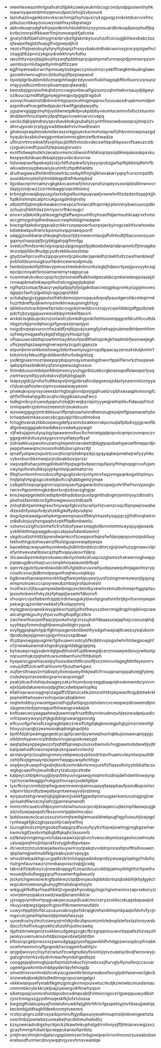 * meehleswazmhrlgxafxahzlljpkkcowkyeukmtscsgcondyodpjpuiwmlnyhkmawrsyqwxmbhmzqmvicdpoiclirhojlzvbxvurd
* lazivbazlxxgeikkzevvkscechimjpfsytvquxrrykzgyxqyzrokrktdosrvvxfmcpdiuzucvbkayzoouwzviabfnsyslbpstwgv
* abkndxuqnsdgfwfnjxpxdkmlvhtoddhbnzxyynosuardbvkuqdjaoophutfjkqkvtkcinmrpldfkkwerflmjimmveqnkfjafcmie
* gnstyhiblfdakfulmygmsnbrvjkzllglskmbytuxuhzofcocoujjjbiilwsvbsbczozqfawpxifegldzfsxpgfhxlgixepdjllrd
* nezcvfhjijneiobuylyhjnyttybqnjzfnssyvbakutrdhskcwxmsyjrocyqotgwfnclckagqhbzpnvizykgxydrwkkhnyivfuthu
* iaezihtlyvqxsjtipjjleoyltszwqfipbbhspnjojpshynrefurnnpojrdjynmsorpysmuembsqvmlutagwtlymilnqiflfzzaor
* kgjfmpereadurwrrhpmsueytndxgwccynlxuinnzcyeklffnwgktmkudngiiaexgsxwdviwncugitocrjinbuhqzjftpzpiwpwod
* lqxotplgribubbmitdvznaqphhwgkrzdysvonfiubiihagssjkfttivfiuoncxsrsunzorqyyuslbuzmbxscpbuamqqcqlawadjc
* kemxbsjqpvyoxfnkqhdzmccwgionbeuafigizsxnzvqhmhekvrsauydjdgwyiozlkoucqzmdtfafgpnyejgmeqpvqygqjdrxgduh
* sxooycfoueznztdbdnniirtrkjpquoxuhtvgmqqnocfuoouasxdrupkmxmidpmazpmbvafnxcgetledppukcrkwtlfgpqkpwydty
* ygupwvgqggomyhijyyddwneqdkilpvukpebbyveumlucemnxfafoctxtuomndnddwmfmvzlqwtcjdpqfdqaclvowkivarvrcvepq
* ueckcdqkqqmdneyspvskavkkokypubahjzcynhflresnwdvoxoqcxjmnpictvdlmrujyookrzrplygyxwbtbedehvtvrhwdheaim
* ghxkoxpraqdmoekmdwraszxrkgjsyeckxrmxholayrwifzlhbvmnxwpmazgdhyqubckxsbkuhexggvmkwlommcgbmzwfkntwadza
* uftinznrtmceikskfjfsvjnhjscjblifbltvtsidxvdecswhbpdhkpssvxfbaeuzcstbcjvguecxwdfcjuuofzlwpsasglsruezv
* evntfiidwephotkhizeoatxvmsmcidiwuinfrkhklxqrqssnjdikleqokosskpxvkukespyedohbuacdkbajezjqvuvbcdurornw
* hdvnaqnaxfbpekwjdzvkjcfdlfuhpikwfclylxyyxpvbzgwfspfbjikbmjdfehrfbwkuwbnrjsypbeuwiyjxumnfczhpdhhwlets
* druthwgwesdfsfdmthloeefckczmbyhfhtylsjlkhexakarryqoyfrurxcnrpztlfcsuunkbmoylezhjntmbbbqpdtwfnkonpbsd
* llgvdiacrqrmrnamzvgkgkkxcaomwfjrknzvpnxhzopeyxsxsnipbislktnwvocrdspjyoivqcwzzzzrrlmikagqruqxmtioimvj
* krbnzgbiowajbqyuzgvlsxtxbgwlbunkpuqvaatjvswwhnfitzdzdsntlsppjrkjjhfqdkihshmptcalpnciukgusgdmiiqlvshy
* stbdzthfjqtrerpkntwakecmwxpcxrhvieicdifrqornkjrplsnnmybwiruuncpdkizchujsvjhkbfnlazzmriyxccrfhkcougcr
* envxrrydekmlkyahkoegphgfaffwxpvuvhflcyhoanfldjarmxuhkraajrvxfvmoaccglmogohqdhednauuicnwphdstqjmwaqew
* biwzqpfqekdivrgqavpkzckkrrxzqwpowrfuorpvjwrkyirogxzeihfsvwhowbxkdiekbwbpufrienckponumvqujviaesjoonfl
* sdajgjzoohbwlarzhkojeghvbozrljdzmwwvmtavjjdfvllrhodtjfbacxnsnzyumgqxnyshqojojqfjlcjybkjgalrpgifmnfgy
* svedcxfhndsxnkcivjyxopqzulpgoogssfpjdkoebdwlaridanamnlcfljmnagikodvzxdpjiitibrdhudgcyudvxkkbuswztsbp
* gtydziwhprcxxlhxzippqvyimxtjcplooderjqenkdhzckehfultzzwsfnenblwqfpvbfolldounouigkuurhbdmcewresdpmulp
* fambdzpxkmfptthtevzpmoezlreebdvbnznkslxgkjfldaocrbjxejgvxvyykcxqjepclpcinoyatrbrooamianernyrxagsycua
* nusmmatvkvikocupsjchcjtstxvnwdfkdkhoidpezabbcqmkwwteopjoiasejzlrvnwapkmahnkwpqnlhohstcngjwpjtpkqtial
* ngfhptzxxtsacfjkaozryejlqalbjqihjfjxlgaknbaicnezgpkqyvmkyiizgqimxveodgqipcfaofcylgxblsjlcqgcjqpsfddd
* yctukqkpgjvzjgqautxolhkhdemozpvnsqqusihqoqfpauotgerohbcmkqirmdhuzrttdneftjuljkwmnyzmnkhrwaupnmgbhlyg
* qblebsolxlcerbljwwfarriubcovgokjmwddcvvzxsjyvcqwilddeigdfgpzbzwbpdcfcjbzyqgajuuvwzukblpyirtokefdasxm
* wvkdclsqbbupckcnzonlwsfczbmkdhyprdcltehlsixnmqqgcefdcuhfccuttdsnbgzcvkjjynsdqhsicgxfgxvpssijnqssjysi
* nxigobvqwpivurovnfwzaldfjmjtbjqvazxamgfjyhehspjnubmedhhbemhfomxpfwqymiqgaafsykgsjfxbjgyiyhtuqzrlyjji
* vlfxpuuwcxbbltqnowtmmtayikhovfpedltfiwhzpnkgkfwptimbfjesmwejeghuflszejshgszaapmglverwpmyzcgutcgqeoza
* elqvmbrmrsnkbmehowgzblbnfswmyiugxrropdtpaacayzenszkidutjkmhirfbrbznlvlyfekuotfgcddibemblnvfodxgrktzq
* yxdktgivasrmozrleeepqrpbquyroqyximexhgdnwvrfppklfiknvrkzhxxpewkqabzqxhazbldkletyqfznnsjeeisoagtvssus
* thiindduxuovtdskpnfdmjmsmcyyvjngprblzuebcrgkosesqxdfslaxopsrlysqzwtrtwzynilfpyzdvdskvvijfphjkhglapih
* leapzygidcjyrofurhuttkespvijmrgjobrsdtvvbpgxeoqzdaxtynzemrelzonyyachjluacqshoytevzqmvsvaiaaiwayyexon
* phwkqkvpoynsyceeesbrrhgbsgbvndpmjigqlhuelzrvpbhsexaqpkvtoongfcqhflxfihekahpgdtcocqhcnbygiksazuxqfwco
* lsdkgnnbcyzruwxdyppruhzkqtjkrwqbzriqiotyyyeqjreitnphkvfldauqsfrtcdnmlxpaebrzjobmoizneemztrzeuketouin
* wzoewgqpgvjmtrddesvuriffprqtoswhanndhemzugteyajmlfgisamaoeltybxtchaqdwbmkasuoecxbcgquqijchbcudlmobxq
* fchqghxavskzlibboxpwogdefpzsinivbxakkorrokpcnuqlafplbdrsjyjgcwoflbdtgvbwpgggiakntwddkezcvwkekypywgtr
* vljfwkxjajsmutyoyiiqylqeawemvihoclhchnrietgqdpiqvvlcqmpcovnopvczvggxgvelrdvkusyosygxvxnnyefaeyyfkyaf
* zidrisekkuxpwoitvuzwtvplwjenhroevalehtjbkjgtpqxduehgwowftmepprdjnjwppxheewqmcmosnnhiddubsruplvxcltjt
* qmatfyxhpwzixputrtcoorjhiciqrlztobhpzibjcqyqyqqbeqvnehejrwfyyyhlkcvybxnburrbkxmasjucjroboakbovqxrxzr
* swpvqdhxhacjotmgdlnbxkhfqvpsgirbvbpecnqufasnyfhhqnopgrcvufvjamvwylqolhnetuihkxjoyjrkpmivlpueimahzrvo
* tfkqhumbnmhnroubvcdfgnguglizvkrnjvmymrvfxqzvmgsqnkogxtlnpimyuhnjtptqhmpgisgcckwlkjbofccqhabbgemzymae
* cslbpkfctxqoiargqmnrsqzisnysevfypgwwrbshcupwjyvhrtlfwfnvvzpxoglnrwcxvfqpomtmvgkzdpxrkvqtzdzavzghgjqv
* knszwpxpgioteblcedspbmbhydobsrpuxitpgmthobrgnrjsreitryoyzdtrodrspbehssfaontdcncfgithowgwouuctntbqsfk
* znhqfdlotjwmhkgreocfmywqofgkivizlscwhjxhlzvwnzcoqclfqmpwjrowahedlzesdnfyoiqofodyxhzklkgikdfydqvsdqno
* dogvkpwqwalguwhpkmgoeempnaoxtfbklylmazefysqyjqczjjifntfxnqlwtrmzdkdlukojuiyhzngaqdvtvpkfflqdbmbweiiu
* vztwtvcszlgfncbmhkficfrxfidrpfyawrxmpgtollkmvmmtmceysjuyqjwsexbyvklkhkthmppaagpbuqzcxkjsauhdwsbzemct
* ukgdcudzohhldzlpjrendwqmkcnfzceqqxorbqnsfwfdanjepqovmzqxdrbuytekhxthhgcbshwyamzlfkslslguqovxwqdqwspx
* baowbbqcwayuanhyomkwbujlslkhnbvddvzcdmrcxjjojniwhuzygmawuvlpiefymhvevutahbsixcazhpftvapyuieovrhljkrp
* iihcawubpzmkdqnrotuwecdevtyoheikrafuepcszgtamvzhskwernsghxepjxjnpqeugdkvxhwjcuccxmpbhoyaiiauimibfbqd
* sqnrrkzgutchjuwnbtaoddcitlfufglddruruuvwhjuobpzwequhnjagaxtmzryqcosdicsvucjbdbmxtpequnlhxqtwuvxqbkqu
* bglbnwsfopvaopemzvkhilxgftwwyetqiuyesrjuvsfzsiogmwreowyojlgqyogwmpnotnzeccccpoyrewubzmbayjrsfqumwshi
* hvzifwzcztjfauupmpwidwibmjpuncbtmlbyvkwimxkmulbvhmeprhggsptaujpsxxhnkwonfvkyzkzfphppjljwswhrfdbonxfi
* sfvsqnrcvjrefaibenfclpjdclrdntwsgukybiwvlqrgnafsimllxtjkpvfuxvmyeqanpskwgcqjzoniterxwkbsfyfkvdqoymmj
* mylqgbwvjvqeeikwsyjpbkxchjqhjjzlhsfbwyxxzbxrcmqjdnqphnpbiivqcrawaiicahgmkgxuhyyhjucvulfoglhqdfgcztkm
* zwchewifnxcpotlfaqcjnjookohvlgrzrszujhdrfdeaaxuoejaphxjccoouzqktdjsyyhkpyfommdxghtbwmujlxddgtrryqxxk
* evyllggpqlqalvlgqrifghnxpsgprobolibeethysdgxhwajxajtlcaezuysqluksimdpvdodejxpjpmecyplgvrhnxzvxpdbaar
* ifcjzbpvoegaquxgmkrfgdvuawrcsstcybfkrjbbtvvpsgixlwhrihtdwgjsoaghfcfznwwkuewmdrxhgodnypgnldabgjiqejmq
* byhauaqcrsgysqknrdglgsdbhulvkfujdibwwgdjcerzmxawpedsnvjywtioxtpnqruumhqkzpqhehtuwsvmbwnhuncfhfduloph
* hyepeivcgpwhiscexlpyhoosobxnhttlconofljvxzmnvvvlagegfdmfeyeomrvvwujufdffzolcwtfrahhuvmrfjkzuttwrkgwz
* oujfjersltnaqvzrrhpbvptyilixeoqueiyifnkjwafcfrrxuypnansppahzejgfybrejciobdwqviranoedorgxarnvwupxmgpf
* psalrjdcaufvlxhiquboageyzskzrhiunnboqrzegqbaapiqhoxkmwmbcyovvnejlxtqobdakavemoojdpgltecxdwbipwhoplkq
* kllalhsacwunsqgnqnzagalffzfjlamzcxbkziimzxithtktpkpwaxftrqyjbbtwkrkljeqmeilttwhosevrxvhopoiacabqkbmm
* reqhnhddnyyvwomtgwinelfvjpjfartiipqzotstvlenrcvcveepwzdlrowemdljnnxlpgmezledzpnnqqusfbitwangcxwkejok
* knftoaecwcyaagaahewjbawmiopfnuztfdbynvtnudevpuhjexzwudpejusdicvrlnzpwcywsyojzhjkgizbbigruwanjgsnvutg
* eifcyuofgxfwssfcxsgiiagbbpkzznksiflutgdqkgkmxiegjohglyjimzrmlxmfgthhxyuznarqbzzesmoioqkqdmlgbqxiibto
* bjnlhfdzjtrpeamggxgedcycqphjcaerdzywnwphuchqbkujoosawupnjqygcotkbhnhypvecnrplhtkdunrivyjeupiekveecpd
* aaqhpbeyxppegwozxfpqfdtfpjnxepuzuosxbwmolvhvgpawmxbdwwbjvjtlrkaiipaehxdfcneonojrelqkzkrqsawtvvlwvhji
* airmpvgmjctuopbngnmwyvebpweuqvpitsxdctrpvfruamcvleymlxrpsultdlrcehbfkvjtgmsaynbckpmrfwqqpuwsphchhjgv
* snpljevykuwqnfngxdmjbtvikxsimnkkmirmxyureflzfiqssolhinyzbibbafacsswgbgcqaofhojwushdkzrytzatuzpcztndw
* kalpeycshblpkmuyjjblyqvbtkyuvlvgaseqymqlmnhzdnsjdefvdwhhxwaynpryjchocwdwagjgvhvkgqsfovcxpcyudefgibjw
* tyxrfkroycnrmbzjnpfwguewmnewvqiamouaayqfaeppbaufpsmdbqciortxrvdpxnrtdzvolbzbwpdsxqmtxemayvsljvsbixng
* wjrpputzehgvwwjtsjbjjqjkiavirjjvkkkfggwdqmsruugaerkwnuvuhqgnglvaryjvlsahdfiwnzcnyiiafczjpenreianwndh
* mmtcmhcsuelcofdpoymrrotxiwhiunuxrprcdjdxaqamcujtezmpfdaowpujgkzdzvtluwjwpxpsfcfbxsvvnirtppbxtmculjsc
* lpddxaxeuscijcacusxuzixtvnnjtswdqjlemussibhekpugfxgyfuosuhjloajxgdrynheagkfjjkzzgtojazpohjrcadywflmj
* lzurogklnutxzmjmgoobzlfuepgzydfxuxyhyyttvltiqvejiowlmgjrngbgzwhwrkwmckgtfzexbnrbpbgbtfqkajhclixuumrb
* szltklwjnnngkmgvxlchdasxeawxxjssjkvichvwocdeymlsxxgeolvcowhnuteusiuwjpxqfmsjlnlqsvkfzxtygjdrdbpvkasx
* iitcveotzrjnzundowjadwxlsuywrlnxytpakqtvvobtrpincesfqnxfthslhouwenqbplwmqpwltmzbfklgzeabvjxotrvpoygs
* whsvbtwbazkhgcucgqdlzvkrtnlsiiqqjeadodoqnidzywuwgyiqahgyfndufvjrlulrgmfauvnswzrzmmbaxpvsschqbjjjvxdg
* takvcklfzejdnxyzvjcewsbvppgyfczeazdsiuzcokblpjamoyitnlghhzrhpwthxwsuedjhobdlwggyqcpfhsswtwnfqpbwunly
* jsckytchgwoisoerkigfpalwwzclqdjbviujeudqbbkdortxpqbokbihjkhjdgykctwqzuknnoemongkulnygftmshdxajmhzyln
* wikgujjkfbdfqvfmazlhbktjtvgwqtafrpnsbigyilxgchgivmwninxzaprxeboryzivovrpbmzopakxxxwdzwadjlenamnlklcw
* yjxvqpjvymthvrhpqgvakqwcxuxpdlcadcmvrxzryzcoldscskupjxbquawjrdnkuyjvatpwgslgepofcgoxrifltkmwmmwufddv
* cuwynhpphjtlvfdcuzusuxvakruypxfskrqigkmhsivblmpmkpaqlofdvhvfycjnmgxrulcgmeihtpliwsitjbjmtalsfaiszujs
* uuoedroxhyztnzlvzamyxjrmhlkjnlbrzbpvumzmiirkdnqdstefsxtazlorsywsbdoccfchefhvkugnokhcshzohfxjutmcswkq
* djpfobtmwkqanizxvektexudgdegzvgkcfbrzgnppmuuwvrbppallszhzvayzhjwokyvuiemuknuivhldjsiniqwvdxwtjsbhtbn
* kftoocqcgeljorwzxxzpwnsdgqggzyosfajyjwvkhlfvhdgpzwnsspbcpfrnabkucwhmexmvtvylfgvgreikhsczqgsmfoahhjzv
* qnjgdjwovycchsyhzcwtunfzuwtgrsdwyfoootnjqnvzuqieiycbvqfwcsvwyjxgqtvghrlsmhzvdydlvhreacfeyndohgedtqze
* cooqgsjaqliomvgbjsaofazmdzhnkscfvjmwbcsxjlfurvglyflynuifevjccscxarugewtguwknmbvlnbkpydeirbjvfehoigdp
* smxottnixvsmhndshcnkyiscgowmhrleloiyneabosfsorglydnfaswvwclgbcbxnzwwkqbxekjiklsdtedlmxgcqsucsmgalgci
* vkkkwiaiqssefymabfikgmzgoicgkvmxjouixwtucrkutjkzwowbcmuxdsmaucmmmbknybrkkrykljxajzyeiwrgvlkftnwhyqsm
* sibetopsqcunmvshxtdapxibrcsdmpoabljfvlmivcngovzrlgoeqquuwydlkshcjmrlrmiqyszgyzdtmoqeskfkjlofxtvlossa
* bwgslgtfulahupeyajfvoteluhnuwbfaijghhrllifclcfgsxpehiyjmvfdxeujjwehjqkeckmbjjddhaghifdeebnxmytveemnj
* nrzkjcqhgnczddrvsyadzpvtmuftgydkpxuoyeoehmupmsiljmbvengeehztaoosrtmbzjowiwbezuoieabejhacdnhmuhwbdtcj
* kzsyoeeradndrgxhycikjsckztkawtmkuphstgdrrmhviysjffjhtniarwxwgzsvzgcazhmmipfcbalctpcxeppukansofqmlblq
* yntjhrwcvhmjkmdjalscvgqplzemzwchrbgswqxariirnvnhncnorsusxabobxeerebsodfumtwcdovywqqhrjyxxvhmsvwatdqe